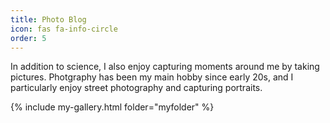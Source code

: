 ```yaml
---
title: Photo Blog
icon: fas fa-info-circle
order: 5
---
```


In addition to science, I also enjoy capturing moments around me by taking pictures. Photgraphy has been my main hobby since early 20s, and I particularly enjoy street photography and capturing portraits. 

{% include my-gallery.html folder="myfolder" %}